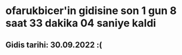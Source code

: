 # ofarukbicer'in gidisine son 1 gun 8 saat 33 dakika 04 saniye kaldi

## Gidis tarihi: 30.09.2022 :(
